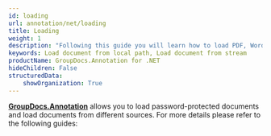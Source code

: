 ```yaml
---
id: loading
url: annotation/net/loading
title: Loading
weight: 1
description: "Following this guide you will learn how to load PDF, Word, Excel, PowerPoint documents by local file path, stream or third-party storage for further processing with GroupDocs.Annotation for .NET API."
keywords: Load document from local path, Load document from stream
productName: GroupDocs.Annotation for .NET
hideChildren: False
structuredData:
    showOrganization: True
---
```

**[GroupDocs.Annotation](https://products.groupdocs.com/annotation/net)** allows you to load password-protected documents and load documents from different sources. For more details please refer to the following guides:

